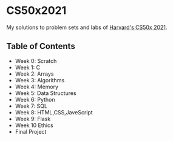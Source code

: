 # CS50x2021

My solutions to problem sets and labs of [Harvard's CS50x 2021](https://cs50.harvard.edu/x/2021/).

## Table of Contents

- Week 0: Scratch
- Week 1: C
- Week 2: Arrays
- Week 3: Algorithms
- Week 4: Memory
- Week 5: Data Structures
- Week 6: Python
- Week 7: SQL
- Week 8: HTML,CSS,JaveScript
- Week 9: Flask
- Week 10 Ethics
- Final Project
